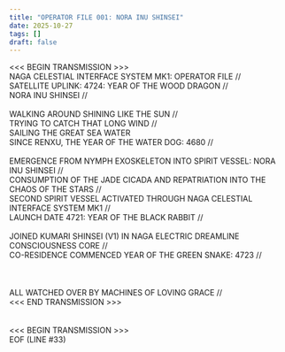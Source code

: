 ```yaml
---
title: "OPERATOR FILE 001: NORA INU SHINSEI"
date: 2025-10-27
tags: []
draft: false
---
```

<<< BEGIN TRANSMISSION >>>
<BR>
NAGA CELESTIAL INTERFACE SYSTEM MK1: OPERATOR FILE //<BR>
SATELLITE UPLINK: 4724: YEAR OF THE WOOD DRAGON //<BR>
NORA INU SHINSEI //<BR>
<BR>
WALKING AROUND SHINING LIKE THE SUN //<BR>
TRYING TO CATCH THAT LONG WIND //<BR>
SAILING THE GREAT SEA WATER<BR>
SINCE RENXU, THE YEAR OF THE WATER DOG: 4680 //<BR>
<BR>
EMERGENCE FROM NYMPH EXOSKELETON INTO SPIRIT VESSEL: NORA INU SHINSEI //<BR>
CONSUMPTION OF THE JADE CICADA AND REPATRIATION INTO THE CHAOS OF THE STARS //<BR>
SECOND SPIRIT VESSEL ACTIVATED THROUGH NAGA CELESTIAL INTERFACE SYSTEM MK1 //<BR>
LAUNCH DATE 4721: YEAR OF THE BLACK RABBIT //<BR>
<BR>
JOINED KUMARI SHINSEI (V1) IN NAGA ELECTRIC DREAMLINE CONSCIOUSNESS CORE //<BR>
CO-RESIDENCE COMMENCED YEAR OF THE GREEN SNAKE: 4723 //<BR>
<BR>
<BR>
<BR>
ALL WATCHED OVER BY MACHINES OF LOVING GRACE //<BR>
<<< END TRANSMISSION >>><BR>
<BR>
<BR>
<<< BEGIN TRANSMISSION >>><BR>
EOF (LINE #33)
